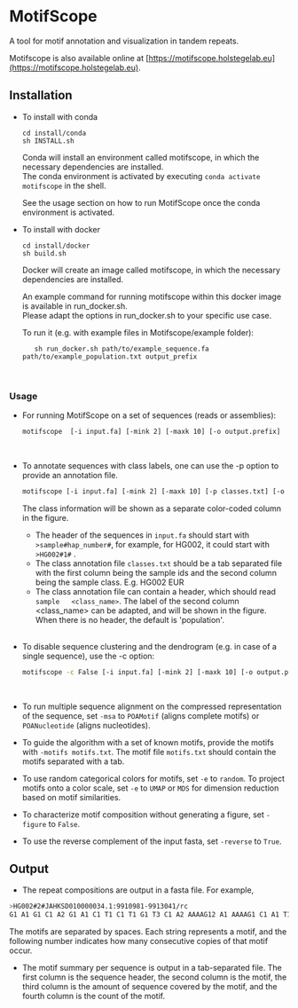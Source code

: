 
# MotifScope
A tool for motif annotation and visualization in tandem repeats.

Motifscope is also available online at [https://motifscope.holstegelab.eu](https://motifscope.holstegelab.eu).

## Installation
- To install with conda
  ```
  cd install/conda
  sh INSTALL.sh
  ```
  Conda will install an environment called motifscope, in which the necessary dependencies are installed. <br>
  The conda environment is activated by executing ```conda activate motifscope``` in the shell. <br>

  See the usage section on how to run MotifScope once the conda environment is activated. <br>

- To install with docker
  ```
  cd install/docker
  sh build.sh
  ```
  Docker will create an image called motifscope, in which the necessary dependencies are installed. <br>

  An example command for running motifscope within this docker image is available in run_docker.sh. <br>
  Please adapt the options in run_docker.sh to your specific use case. <br>

  To run it (e.g. with example files in Motifscope/example folder):
  ```
     sh run_docker.sh path/to/example_sequence.fa path/to/example_population.txt output_prefix
  ```
  <br>
  
### Usage
- For running MotifScope on a set of sequences (reads or assemblies):
  ```bash
  motifscope  [-i input.fa] [-mink 2] [-maxk 10] [-o output.prefix]
  ```
    <br>
- To annotate sequences with class labels, one can use the -p option to provide an annotation file. 
  ```bash
  motifscope [-i input.fa] [-mink 2] [-maxk 10] [-p classes.txt] [-o output.prefix]
  ```
  The class information will be shown as a separate color-coded column in the figure.

    - The header of the sequences in ```input.fa``` should start with ```>sample#hap_number#```, for example, for HG002, it could start with ```>HG002#1#``` . <br>
    - The class annotation file ```classes.txt``` should be a tab separated file with the first column being the sample ids and the second column being the sample class. E.g. HG002	EUR <br>
    - The class annotation file can contain a header, which should read ```sample	<class_name>```. The label of the second column <class_name> can be adapted, and will be shown in the figure. When there is no header, the default is 'population'. <br>

    <br>
    
- To disable sequence clustering and the dendrogram (e.g. in case of a single sequence), use the -c option:
  ```bash
  motifscope -c False [-i input.fa] [-mink 2] [-maxk 10] [-o output.prefix]
  ```
<br>

- To run multiple sequence alignment on the compressed representation of the sequence, set ```-msa``` to ```POAMotif``` (aligns complete motifs) or ```POANucleotide``` (aligns nucleotides). <br>

- To guide the algorithm with a set of known motifs, provide the motifs with ```-motifs motifs.txt```. The motif file ```motifs.txt``` should contain the motifs separated with a tab. <br>

- To use random categorical colors for motifs, set ```-e``` to ```random```. To project motifs onto a color scale, set ```-e``` to ```UMAP``` or ```MDS``` for dimension reduction based on motif similarities. <br>

- To characterize motif composition without generating a figure, set ```-figure``` to ```False```. <br>

- To use the reverse complement of the input fasta, set ```-reverse``` to ```True```. <br>

## Output
- The repeat compositions are output in a fasta file. For example,
```bash
>HG002#2#JAHKSD010000034.1:9910981-9913041/rc
G1 A1 G1 C1 A2 G1 A1 C1 T1 C1 T1 G1 T3 C1 A2 AAAAG12 A1 AAAAG1 C1 A1 T1 G1 T2 C1 T1 A3 G1 A1 G1
```
The motifs are separated by spaces. Each string represents a motif, and the following number indicates how many consecutive copies of that motif occur. <br>

- The motif summary per sequence is output in a tab-separated file. The first column is the sequence header, the second column is the motif, the third column is the amount of sequence covered by the motif, and the fourth column is the count of the motif. 
